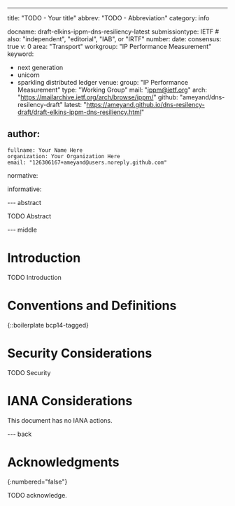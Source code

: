 ---
title: "TODO - Your title"
abbrev: "TODO - Abbreviation"
category: info

docname: draft-elkins-ippm-dns-resiliency-latest
submissiontype: IETF  # also: "independent", "editorial", "IAB", or "IRTF"
number:
date:
consensus: true
v: 0
area: "Transport"
workgroup: "IP Performance Measurement"
keyword:
 - next generation
 - unicorn
 - sparkling distributed ledger
venue:
  group: "IP Performance Measurement"
  type: "Working Group"
  mail: "ippm@ietf.org"
  arch: "https://mailarchive.ietf.org/arch/browse/ippm/"
  github: "ameyand/dns-resilency-draft"
  latest: "https://ameyand.github.io/dns-resilency-draft/draft-elkins-ippm-dns-resiliency.html"

author:
 -
    fullname: Your Name Here
    organization: Your Organization Here
    email: "126306167+ameyand@users.noreply.github.com"

normative:

informative:


--- abstract

TODO Abstract


--- middle

# Introduction

TODO Introduction


# Conventions and Definitions

{::boilerplate bcp14-tagged}


# Security Considerations

TODO Security


# IANA Considerations

This document has no IANA actions.


--- back

# Acknowledgments
{:numbered="false"}

TODO acknowledge.
